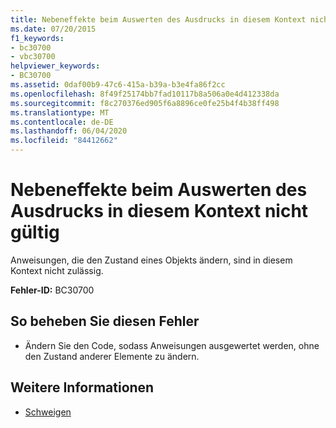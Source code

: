 ```yaml
---
title: Nebeneffekte beim Auswerten des Ausdrucks in diesem Kontext nicht gültig
ms.date: 07/20/2015
f1_keywords:
- bc30700
- vbc30700
helpviewer_keywords:
- BC30700
ms.assetid: 0daf00b9-47c6-415a-b39a-b3e4fa86f2cc
ms.openlocfilehash: 8f49f25174bb7fad10117b8a506a0e4d412338da
ms.sourcegitcommit: f8c270376ed905f6a8896ce0fe25b4f4b38ff498
ms.translationtype: MT
ms.contentlocale: de-DE
ms.lasthandoff: 06/04/2020
ms.locfileid: "84412662"
---
```

# <a name="side-effects-not-valid-during-expression-evaluation-in-this-context"></a>Nebeneffekte beim Auswerten des Ausdrucks in diesem Kontext nicht gültig
Anweisungen, die den Zustand eines Objekts ändern, sind in diesem Kontext nicht zulässig.  
  
 **Fehler-ID:** BC30700  
  
## <a name="to-correct-this-error"></a>So beheben Sie diesen Fehler  
  
- Ändern Sie den Code, sodass Anweisungen ausgewertet werden, ohne den Zustand anderer Elemente zu ändern.  
  
## <a name="see-also"></a>Weitere Informationen

- [Schweigen](../language-reference/nothing.md)
